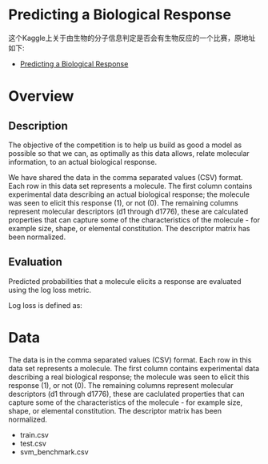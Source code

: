 # Predicting a Biological Response

这个Kaggle上关于由生物的分子信息判定是否会有生物反应的一个比赛，原地址如下:

- [Predicting a Biological Response](https://www.kaggle.com/c/bioresponse#description)

# Overview

## Description

The objective of the competition is to help us build as good a model as possible so that we can, as optimally as this data allows, relate molecular information, to an actual biological response.

We have shared the data in the comma separated values (CSV) format. Each row in this data set represents a molecule. The first column contains experimental data describing an actual biological response; the molecule was seen to elicit this response (1), or not (0). The remaining columns represent molecular descriptors (d1 through d1776), these are calculated properties that can capture some of the characteristics of the molecule - for example size, shape, or elemental constitution. The descriptor matrix has been normalized.

## Evaluation

Predicted probabilities that a molecule elicits a response are evaluated using the log loss metric.

Log loss is defined as:

# Data

The data is in the comma separated values (CSV) format. Each row in this data set represents a molecule. The first column contains experimental data describing a real biological response; the molecule was seen to elicit this response (1), or not (0). The remaining columns represent molecular descriptors (d1 through d1776), these are caclulated properties that can capture some of the characteristics of the molecule - for example size, shape, or elemental constitution. The descriptor matrix has been normalized.

- train.csv
- test.csv
- svm_benchmark.csv